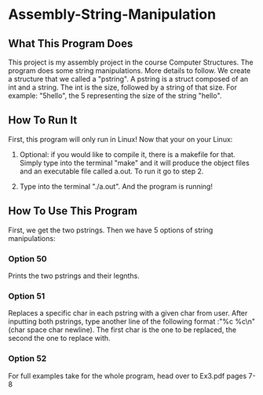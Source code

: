 # Assembly-String-Manipulation

## What This Program Does
This project is my assembly project in the course Computer Structures. The program does some string manipulations. More details
to follow.
We create a structure that we called a "pstring". A pstring is a struct composed of an int and a string. The int is the size, followed by a string of that size. For example: "5hello", the 5 representing the size of the string "hello".

## How To Run It
First, this program will only run in Linux! 
Now that your on your Linux:
1. Optional: if you would like to compile it, there is a makefile for that. Simply type into the terminal "make" and it will 
produce the object files and an executable file called a.out. To run it go to step 2.

2. Type into the terminal "./a.out". And the program is running!

## How To Use This Program
First, we get the two pstrings. Then we have 5 options of string manipulations:
### Option 50
Prints the two pstrings and their legnths.

### Option 51
Replaces a specific char in each pstring with a given char from user.
After inputting both pstrings, type another line of the following format :"%c %c\n" (char space char newline).
The first char is the one to be replaced, the second the one to replace with.

### Option 52


For full examples take for the whole program, head over to Ex3.pdf pages 7-8
